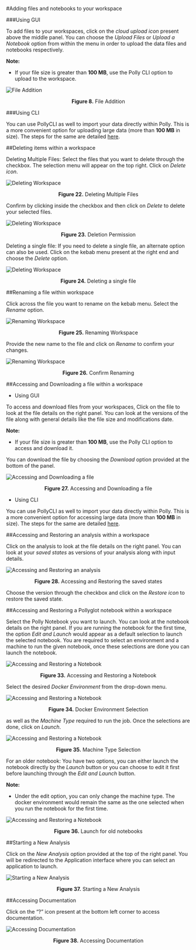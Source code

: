 #Adding files and notebooks to your workspace

###Using GUI

To add files to your workspaces, click on the *cloud upload icon* present above the middle panel. You can choose the *Upload Files* or *Upload a Notebook* option from within the menu in order to upload the data files and notebooks respectively.

**Note:**

*    If your file size is greater than **100 MB**, use the Polly CLI option to upload to the workspace.

![File Addition](../img/Workspace/upload.png) <center>**Figure 8.** File Addition</center>

###Using CLI


You can use PollyCLI as well to import your data directly within Polly. This is a more convenient option for uploading large data (more than **100 MB** in size). The steps for the same are detailed [here]( https://docs.elucidata.io/Scaling%20compute/Polly%20CLI.html).


##Deleting items within a workspace

Deleting Multiple Files: Select the files that you want to delete through the checkbox. The selection menu will appear on the top right. Click on *Delete icon*.

![Deleting Workspace](../img/Workspace/delete.png) <center>**Figure 22.** Deleting Multiple Files</center>

Confirm by clicking inside the checkbox and then click on *Delete* to delete your selected files.

![Deleting Workspace](../img/Workspace/delete2.png) <center>**Figure 23.** Deletion Permission</center>

Deleting a single file: If you need to delete a single file, an alternate option can also be used. Click on the kebab menu present at the right end and choose the *Delete* option.

![Deleting Workspace](../img/Workspace/delete3.png) <center>**Figure 24.** Deleting a single file</center>


##Renaming a file within workspace

Click across the file you want to rename on the kebab menu. Select the *Rename* option.

![Renaming Workspace](../img/Workspace/Rename1.png) <center>**Figure 25.** Renaming Workspace</center>


Provide the new name to the file and click on *Rename* to confirm your changes.

![Renaming Workspace](../img/Workspace/Rename2.png) <center>**Figure 26.** Confirm Renaming</center>


##Accessing and Downloading a file within a workspace

*    Using GUI


To access and download files from your workspaces, Click on the file to look at the file details on the right panel. You can look at the versions of the file along with general details like the file size and modifications date.

**Note:**  

*    If your file size is greater than **100 MB**, use the Polly CLI option to access and download it.

You can download the file by choosing the *Download* option provided at the bottom of the panel.

![Accessing and Downloading a file](../img/Workspace/download.png) <center>**Figure 27.** Accessing and Downloading a file</center>

*    Using CLI


You can use PollyCLI as well to import your data directly within Polly. This is a more convenient option for accessing large data (more than **100 MB** in size). The steps for the same are detailed [here]( https://docs.elucidata.io/Scaling%20compute/Polly%20CLI.html).


##Accessing and Restoring an analysis within a workspace

Click on the analysis to look at the file details on the right panel. You can look at your *saved states* as versions of your analysis along with input details. 

![Accessing and Restoring an analysis](../img/Workspace/versionrestore.png) <center>**Figure 28.** Accessing and Restoring the saved states</center>

Choose the version through the checkbox and click on the *Restore icon* to restore the saved state.

##Accessing and Restoring a Pollyglot notebook within a workspace

Select the Polly Notebook you want to launch. You can look at the notebook details on the right panel. If you are running the notebook for the first time, the option *Edit and Launch* would appear as a default selection to launch the selected notebook. You are required to select an environment and a machine to run the given notebook, once these selections are done you can launch the notebook.

![Accessing and Restoring a Notebook](../img/Workspace/editandlaunch.png) <center>**Figure 33.** Accessing and Restoring a Notebook</center>

Select the desired *Docker Environment* from the drop-down menu.

![Accessing and Restoring a Notebook](../img/Workspace/dockerenv.png) <center>**Figure 34.** Docker Environment Selection</center>

as well as the *Machine Type* required to run the job. Once the selections are done, click on *Launch*.

![Accessing and Restoring a Notebook](../img/Workspace/35.png) <center>**Figure 35.** Machine Type Selection</center>

For an older notebook: You have two options, you can either launch the notebook directly by the *Launch* button or you can choose to edit it first before launching through the *Edit and Launch* button.

**Note:** 

*    Under the edit option, you can only change the machine type. The docker environment would remain the same as the one selected when you run the notebook for the first time.

![Accessing and Restoring a Notebook](../img/Workspace/36.png) <center>**Figure 36.** Launch for old notebooks</center>


##Starting a New Analysis

Click on the *New Analysis* option provided at the top of the right panel. You will be redirected to the Application interface where you can select an application to launch.

![Starting a New Analysis](../img/Workspace/37.png) <center>**Figure 37.** Starting a New Analysis</center>


##Accessing Documentation

Click on the “?” icon present at the bottom left corner to access documentation.

![Accessing Documentation](../img/Workspace/38.png) <center>**Figure 38.** Accessing Documentation</center>
